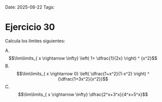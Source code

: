 Date: 2025-08-22
Tags: 

# Ejercicio 30

 
Calcula los límites siguientes:




A.   $$\lim\limits_{ x \rightarrow  \infty}  \left( 1+ \dfrac{1}{2x} \right) ^ {x^2}$$ 
B.   $$\lim\limits_{ x \rightarrow  0}  \left( \dfrac{1+x^2}{1-x^2} \right) ^ {\dfrac{1+3x^2}{x^2}}$$ 
C.   $$\lim\limits_{ x \rightarrow  \infty}  \dfrac{2^x+3^x}{4^x+5^x}$$ 
